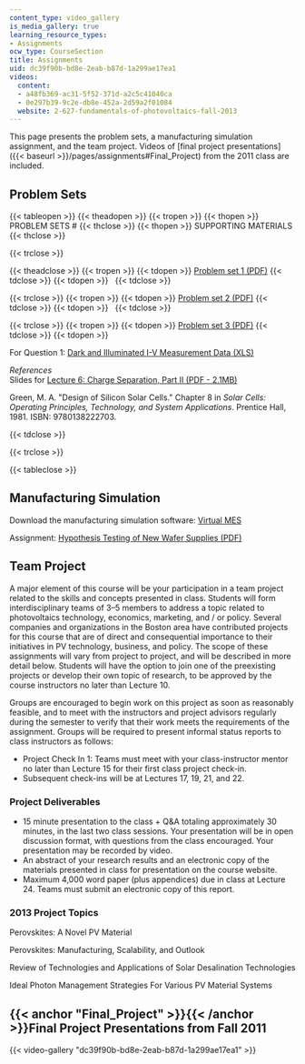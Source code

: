 ```yaml
---
content_type: video_gallery
is_media_gallery: true
learning_resource_types:
- Assignments
ocw_type: CourseSection
title: Assignments
uid: dc39f90b-bd8e-2eab-b87d-1a299ae17ea1
videos:
  content:
  - a48fb369-ac31-5f52-371d-a2c5c41040ca
  - 0e297b39-9c2e-db8e-452a-2d59a2f01084
  website: 2-627-fundamentals-of-photovoltaics-fall-2013
---
```


This page presents the problem sets, a manufacturing simulation assignment, and the team project. Videos of [final project presentations]({{< baseurl >}}/pages/assignments#Final_Project) from the 2011 class are included.

Problem Sets
------------

{{< tableopen >}}
{{< theadopen >}}
{{< tropen >}}
{{< thopen >}}
PROBLEM SETS #
{{< thclose >}}
{{< thopen >}}
SUPPORTING MATERIALS
{{< thclose >}}

{{< trclose >}}

{{< theadclose >}}
{{< tropen >}}
{{< tdopen >}}
[Problem set 1 (PDF)](/courses/mechanical-engineering/2-627-fundamentals-of-photovoltaics-fall-2013/assignments/MIT2_627F13_pset1.pdf)
{{< tdclose >}}
{{< tdopen >}}
 
{{< tdclose >}}

{{< trclose >}}
{{< tropen >}}
{{< tdopen >}}
[Problem set 2 (PDF)](/courses/mechanical-engineering/2-627-fundamentals-of-photovoltaics-fall-2013/assignments/MIT2_627F13_pset2.pdf)
{{< tdclose >}}
{{< tdopen >}}
 
{{< tdclose >}}

{{< trclose >}}
{{< tropen >}}
{{< tdopen >}}
[Problem set 3 (PDF)](/courses/mechanical-engineering/2-627-fundamentals-of-photovoltaics-fall-2013/assignments/MIT2_627F13_pset3.pdf)
{{< tdclose >}}
{{< tdopen >}}


For Question 1: [Dark and Illuminated I-V Measurement Data (XLS)](/courses/mechanical-engineering/2-627-fundamentals-of-photovoltaics-fall-2013/assignments/MIT2_627F13_pset3_q1data.xlsx)

_References_  
Slides for [Lecture 6: Charge Separation, Part II (PDF - 2.1MB)](/courses/mechanical-engineering/2-627-fundamentals-of-photovoltaics-fall-2013/lecture-videos-slides/MIT2_627F13_lec06.pdf)

Green, M. A. "Design of Silicon Solar Cells." Chapter 8 in _Solar Cells: Operating Principles, Technology, and System Applications_. Prentice Hall, 1981. ISBN: 9780138222703.


{{< tdclose >}}

{{< trclose >}}

{{< tableclose >}}

Manufacturing Simulation
------------------------

Download the manufacturing simulation software: [Virtual MES](https://sites.google.com/site/virtualsolarcellsinc/virtual-mes-software)

Assignment: [Hypothesis Testing of New Wafer Supplies (PDF)](/courses/mechanical-engineering/2-627-fundamentals-of-photovoltaics-fall-2013/assignments/MIT2_627F13_assn_sim.pdf)

Team Project
------------

A major element of this course will be your participation in a team project related to the skills and concepts presented in class. Students will form interdisciplinary teams of 3–5 members to address a topic related to photovoltaics technology, economics, marketing, and / or policy. Several companies and organizations in the Boston area have contributed projects for this course that are of direct and consequential importance to their initiatives in PV technology, business, and policy. The scope of these assignments will vary from project to project, and will be described in more detail below. Students will have the option to join one of the preexisting projects or develop their own topic of research, to be approved by the course instructors no later than Lecture 10.

Groups are encouraged to begin work on this project as soon as reasonably feasible, and to meet with the instructors and project advisors regularly during the semester to verify that their work meets the requirements of the assignment. Groups will be required to present informal status reports to class instructors as follows:

*   Project Check In 1: Teams must meet with your class-instructor mentor no later than Lecture 15 for their first class project check-in.
*   Subsequent check-ins will be at Lectures 17, 19, 21, and 22.

### Project Deliverables

*   15 minute presentation to the class + Q&A totaling approximately 30 minutes, in the last two class sessions. Your presentation will be in open discussion format, with questions from the class encouraged. Your presentation may be recorded by video.
*   An abstract of your research results and an electronic copy of the materials presented in class for presentation on the course website.
*   Maximum 4,000 word paper (plus appendices) due in class at Lecture 24. Teams must submit an electronic copy of this report.

### 2013 Project Topics

Perovskites: A Novel PV Material

Perovskites: Manufacturing, Scalability, and Outlook

Review of Technologies and Applications of Solar Desalination Technologies

Ideal Photon Management Strategies For Various PV Material Systems

{{< anchor "Final_Project" >}}{{< /anchor >}}Final Project Presentations from Fall 2011
---------------------------------------------------------------------------------------

{{< video-gallery "dc39f90b-bd8e-2eab-b87d-1a299ae17ea1" >}}

